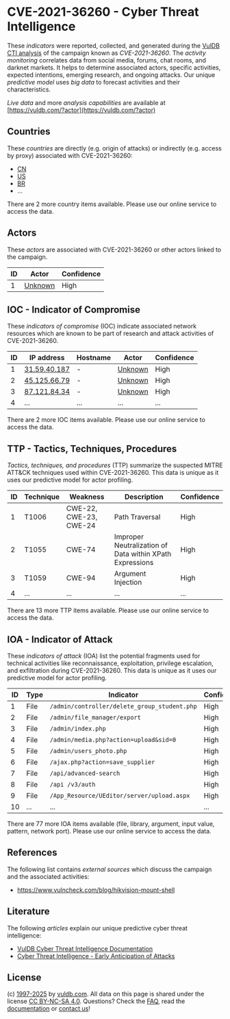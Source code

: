# CVE-2021-36260 - Cyber Threat Intelligence

These _indicators_ were reported, collected, and generated during the [VulDB CTI analysis](https://vuldb.com/?kb.cti) of the campaign known as _CVE-2021-36260_. The _activity monitoring_ correlates data from social media, forums, chat rooms, and darknet markets. It helps to determine associated actors, specific activities, expected intentions, emerging research, and ongoing attacks. Our unique _predictive model_ uses _big data_ to forecast activities and their characteristics.

_Live data_ and more _analysis capabilities_ are available at [https://vuldb.com/?actor](https://vuldb.com/?actor)

## Countries

These _countries_ are directly (e.g. origin of attacks) or indirectly (e.g. access by proxy) associated with CVE-2021-36260:

* [CN](https://vuldb.com/?country.cn)
* [US](https://vuldb.com/?country.us)
* [BR](https://vuldb.com/?country.br)
* ...

There are 2 more country items available. Please use our online service to access the data.

## Actors

These _actors_ are associated with CVE-2021-36260 or other actors linked to the campaign.

ID | Actor | Confidence
-- | ----- | ----------
1 | [Unknown](https://vuldb.com/?actor.unknown) | High

## IOC - Indicator of Compromise

These _indicators of compromise_ (IOC) indicate associated network resources which are known to be part of research and attack activities of CVE-2021-36260.

ID | IP address | Hostname | Actor | Confidence
-- | ---------- | -------- | ----- | ----------
1 | [31.59.40.187](https://vuldb.com/?ip.31.59.40.187) | - | [Unknown](https://vuldb.com/?actor.unknown) | High
2 | [45.125.66.79](https://vuldb.com/?ip.45.125.66.79) | - | [Unknown](https://vuldb.com/?actor.unknown) | High
3 | [87.121.84.34](https://vuldb.com/?ip.87.121.84.34) | - | [Unknown](https://vuldb.com/?actor.unknown) | High
4 | ... | ... | ... | ...

There are 2 more IOC items available. Please use our online service to access the data.

## TTP - Tactics, Techniques, Procedures

_Tactics, techniques, and procedures_ (TTP) summarize the suspected MITRE ATT&CK techniques used within CVE-2021-36260. This data is unique as it uses our predictive model for actor profiling.

ID | Technique | Weakness | Description | Confidence
-- | --------- | -------- | ----------- | ----------
1 | T1006 | CWE-22, CWE-23, CWE-24 | Path Traversal | High
2 | T1055 | CWE-74 | Improper Neutralization of Data within XPath Expressions | High
3 | T1059 | CWE-94 | Argument Injection | High
4 | ... | ... | ... | ...

There are 13 more TTP items available. Please use our online service to access the data.

## IOA - Indicator of Attack

These _indicators of attack_ (IOA) list the potential fragments used for technical activities like reconnaissance, exploitation, privilege escalation, and exfiltration during CVE-2021-36260. This data is unique as it uses our predictive model for actor profiling.

ID | Type | Indicator | Confidence
-- | ---- | --------- | ----------
1 | File | `/admin/controller/delete_group_student.php` | High
2 | File | `/admin/file_manager/export` | High
3 | File | `/admin/index.php` | High
4 | File | `/admin/media.php?action=upload&sid=0` | High
5 | File | `/admin/users_photo.php` | High
6 | File | `/ajax.php?action=save_supplier` | High
7 | File | `/api/advanced-search` | High
8 | File | `/api /v3/auth` | High
9 | File | `/App_Resource/UEditor/server/upload.aspx` | High
10 | ... | ... | ...

There are 77 more IOA items available (file, library, argument, input value, pattern, network port). Please use our online service to access the data.

## References

The following list contains _external sources_ which discuss the campaign and the associated activities:

* https://www.vulncheck.com/blog/hikvision-mount-shell

## Literature

The following _articles_ explain our unique predictive cyber threat intelligence:

* [VulDB Cyber Threat Intelligence Documentation](https://vuldb.com/?kb.cti)
* [Cyber Threat Intelligence - Early Anticipation of Attacks](https://www.scip.ch/en/?labs.20201022)

## License

(c) [1997-2025](https://vuldb.com/?kb.changelog) by [vuldb.com](https://vuldb.com/?kb.about). All data on this page is shared under the license [CC BY-NC-SA 4.0](https://creativecommons.org/licenses/by-nc-sa/4.0/). Questions? Check the [FAQ](https://vuldb.com/?kb.faq), read the [documentation](https://vuldb.com/?kb) or [contact us](https://vuldb.com/?contact)!
